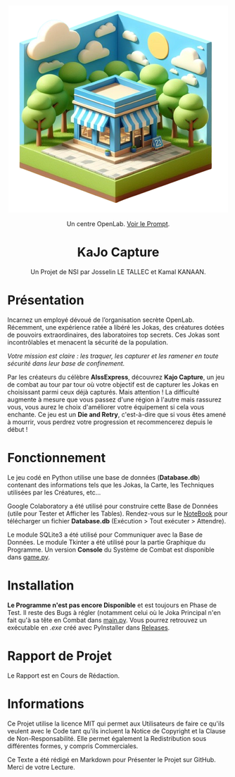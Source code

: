 <p align="center">
  <img src="https://github.com/J0ssel1n/KaJo-Capture/blob/main/image.png?raw=true" alt="drawing" width="500"/>
</p>

<p align="center">
  Un centre OpenLab. <a href="https://www.bing.com/images/create/une-petite-structure-bleue-au-premier-plan-qui-est/1-65c1f15c4c7c4131bcecc80955fe26ee?id=vvWNiAt7KLqr%2bBL0o6Wg2Q%3d%3d&view=detailv2&idpp=genimg&FORM=GCRIDP&mode=overlay">Voir le Prompt</a>.</p>

<h1 align="center">KaJo Capture</h1>
<p align="center">Un Projet de NSI par Josselin LE TALLEC et Kamal KANAAN.</p>

# Présentation
Incarnez un employé dévoué de l’organisation secrète OpenLab. Récemment, une expérience ratée a libéré les Jokas, des créatures dotées de pouvoirs extraordinaires, des laboratoires top secrets. Ces Jokas sont incontrôlables et menacent la sécurité de la population. 

_Votre mission est claire : les traquer, les capturer et les ramener en toute sécurité dans leur base de confinement._

Par les créateurs du célèbre **AlssExpress**, découvrez **Kajo Capture**, un jeu de combat au tour par tour où votre objectif est de capturer les Jokas en choisissant parmi ceux déjà capturés. Mais attention ! La difficulté augmente à mesure que vous passez d'une région à l'autre mais rassurez vous, vous aurez le choix d'améliorer votre équipement si cela vous enchante. Ce jeu est un **Die and Retry**, c'est-à-dire que si vous êtes amené à mourrir, vous perdrez votre progression et recommencerez depuis le début !

# Fonctionnement

Le jeu codé en Python utilise une base de données (**Database.db**) contenant des informations tels que les Jokas, la Carte, les Techniques utilisées par les Créatures, etc...

Google Colaboratory a été utilisé pour construire cette Base de Données (utile pour Tester et Afficher les Tables). Rendez-vous sur le <a href="https://colab.research.google.com/drive/1ZjbpvETwnX6evFEP1EMoqe3I823bBU86?usp=sharing">NoteBook</a> pour télécharger un fichier **Database.db** (Exécution > Tout exécuter > Attendre).

Le module SQLite3 a été utilisé pour Communiquer avec la Base de Données. Le module Tkinter a été utilisé pour la partie Graphique du Programme. Un version **Console** du Système de Combat est disponible dans <a href="https://github.com/J0ssel1n/KaJo-Capture/blob/main/game.py">game.py</a>.

# Installation

**Le Programme n'est pas encore Disponible** et est toujours en Phase de Test. Il reste des Bugs à régler (notamment celui où le Joka Principal n'en fait qu'à sa tête en Combat dans <a href="https://github.com/J0ssel1n/KaJo-Capture/blob/main/main.py">main.py</a>. Vous pourrez retrouvez un exécutable en _.exe_ créé avec PyInstaller dans <a href="https://github.com/J0ssel1n/KaJo-Capture/releases">Releases</a>.

# Rapport de Projet

Le Rapport est en Cours de Rédaction.

# Informations

Ce Projet utilise la licence MIT qui permet aux Utilisateurs de faire ce qu'ils veulent avec le Code tant qu'ils incluent la Notice de Copyright et la Clause de Non-Responsabilité. Elle permet également la Redistribution sous différentes formes, y compris Commerciales.

Ce Texte a été rédigé en Markdown pour Présenter le Projet sur GitHub. Merci de votre Lecture.
